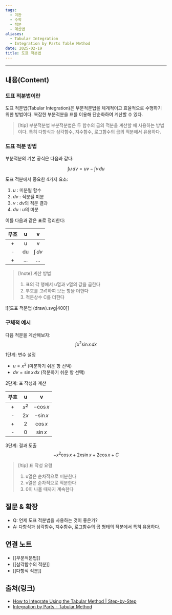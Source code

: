```yaml
---
tags:
  - 미완
  - 수학
  - 적분
  - 계산법
aliases: 
  - Tabular Integration
  - Integration by Parts Table Method
date: 2025-02-19
title: 도표 적분법
---
```


---

## 내용(Content)

### 도표 적분법이란

도표 적분법(Tabular Integration)은 부분적분법을 체계적이고 효율적으로 수행하기 위한 방법이다. 복잡한 부분적분을 표를 이용해 단순화하여 계산할 수 있다.

>[!tip] 부분적분법
>부분적분법은 두 함수의 곱의 적분을 계산할 때 사용하는 방법이다. 특히 다항식과 삼각함수, 지수함수, 로그함수의 곱의 적분에서 유용하다.

### 도표 적분 방법

부분적분의 기본 공식은 다음과 같다:

$$
\int u \, dv = uv - \int v \, du 
$$

도표 적분에서 중요한 4가지 요소:
1. $u$ : 미분될 함수
2. $dv$ : 적분될 미분
3. $v$ : $dv$의 적분 결과
4. $du$ : $u$의 미분

이를 다음과 같은 표로 정리한다:

|부호  | u  | v            |
|:---:|:---:|:--------------:|
| +   | u   | v             |
| -   | du  | $\int \, dv$  |
| +   | ... | ...           |

>[!note] 계산 방법
>1. 표의 각 행에서 u열과 v열의 값을 곱한다
>2. 부호를 고려하여 모든 항을 더한다
>3. 적분상수 C를 더한다

![[도표 적분법 (draw).svg|400]]

### 구체적 예시

다음 적분을 계산해보자:
$$
\int x^{2}\sin x \, dx 
$$

1단계: 변수 설정
- $u = x^{2}$ (미분하기 쉬운 항 선택)
- $dv = \sin x \,dx$ (적분하기 쉬운 항 선택)

2단계: 표 작성과 계산

|부호  | u       | v          |
|:---:|:-------:|:----------:|
| +   | $x^{2}$ | $-\cos x$  |
| -   | $2x$    | $-\sin x$  |
| +   | $2$     | $\cos x$   |
| -   | $0$     | $\sin x$   |

3단계: 결과 도출
$$
-x^{2} \cos x + 2x \sin x + 2 \cos x + C
$$

>[!tip] 표 작성 요령
>1. u열은 순차적으로 미분한다
>2. v열은 순차적으로 적분한다
>3. 0이 나올 때까지 계속한다

## 질문 & 확장

- Q: 언제 도표 적분법을 사용하는 것이 좋은가?
- A: 다항식과 삼각함수, 지수함수, 로그함수의 곱 형태의 적분에서 특히 유용하다.

## 연결 노트
- [[부분적분법]]
- [[삼각함수의 적분]]
- [[다항식 적분]]

## 출처(링크)

- [How to Integrate Using the Tabular Method \| Step-by-Step](https://www.geeksforgeeks.org/tabular-method-integration/)
- [Integration by Parts - Tabular Method](https://tutorial.math.lamar.edu/Classes/CalcII/IntegrationByParts.aspx)
